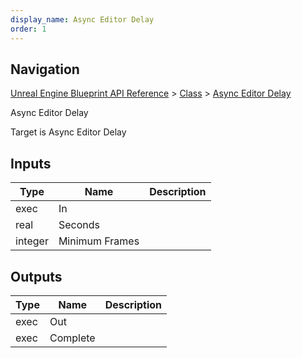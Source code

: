 ```yaml
---
display_name: Async Editor Delay
order: 1
---
```

## Navigation

[Unreal Engine Blueprint API Reference](https://dev.epicgames.com/documentation/en-us/unreal-engine/BlueprintAPI) > [Class](https://dev.epicgames.com/documentation/en-us/unreal-engine/BlueprintAPI/Class) > [Async Editor Delay](https://dev.epicgames.com/documentation/en-us/unreal-engine/BlueprintAPI/Class/AsyncEditorDelay)

Async Editor Delay

Target is Async Editor Delay

## Inputs

| Type | Name | Description |
| --- | --- | --- |
| exec | In |  |
| real | Seconds |  |
| integer | Minimum Frames |  |

## Outputs

| Type | Name | Description |
| --- | --- | --- |
| exec | Out |  |
| exec | Complete |  |
